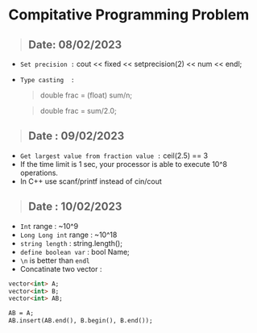 # Compitative Programming Problem

> ## Date: 08/02/2023
+ `Set precision :` cout << fixed << setprecision(2) << num << endl;
+ `Type casting  :` 
   > double frac = (float) sum/n;
   
   > double frac =  sum/2.0;


> ## Date : 09/02/2023
  + `Get largest value from fraction value :` ceil(2.5) == 3
  + If the time limit is 1 sec, your processor is able to execute 10^8 operations.
  + In C++ use scanf/printf instead of cin/cout

> ## Date : 10/02/2023
  + `Int` range : ~10^9
  + `Long Long int`  range : ~10^18
  + `string length` : string.length();
  + `define boolean var` : bool Name;
  + `\n` is better than `endl`
  + Concatinate two vector :
  ```html
  vector<int> A;
  vector<int> B;
  vector<int> AB;

  AB = A;
  AB.insert(AB.end(), B.begin(), B.end());
  ```